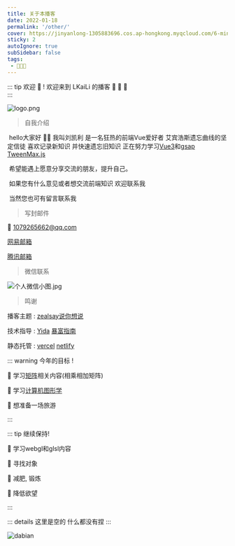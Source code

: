 ```yaml
---
title: 关于本播客
date: 2022-01-18
permalink: '/other/'
cover: https://jinyanlong-1305883696.cos.ap-hongkong.myqcloud.com/6-min.png
sticky: 2
autoIgnore: true
subSidebar: false
tags:
 - 🥳🎉🎉
---
```


::: tip 欢迎 🥳  ! 
欢迎来到 LKaiLi 的播客 🎉 🎉 🎉 <br>
:::

<!-- more -->

![logo.png](https://jinyanlong-1305883696.cos.ap-hongkong.myqcloud.com/rRzqv6kGHwATM41.png)



> 自我介绍 

​	hello大家好 🙋‍♂ 我叫刘凯利 是一名狂热的前端Vue爱好者 艾宾浩斯遗忘曲线的坚定信徒 喜欢记录新知识 并快速遗忘旧知识 正在努力学习[Vue3](https://v3.cn.vuejs.org/)和[gsap TweenMax.js](https://www.tweenmax.com.cn/index.html)

​	希望能遇上愿意分享交流的朋友，提升自己。

​	如果您有什么意见或者想交流前端知识 欢迎联系我

​	当然您也可有留言联系我



> 写封邮件 

:e-mail: 1079265662@qq.com

[网易邮箱](https://mail.163.com/)

[腾讯邮箱](https://mail.qq.com/)



> 微信联系

![个人微信小图.jpg](https://jinyanlong-1305883696.cos.ap-hongkong.myqcloud.com/yaYsbMeFv41KUOh.jpg)



>鸣谢

播客主题 : [zealsay说你想说](https://blog.zealsay.com/)

技术指导 : [Yida](https://zhangyujie.top/) [暴富指南](https://alphaloveomega.gitee.io/blog/)

静态托管 : [vercel](https://vercel.com/) [netlify](https://app.netlify.com/)



::: warning 今年的目标 !

🔲 学习[矩阵](https://www.bilibili.com/video/BV1P3411B7pp/?spm_id_from=333.337.search-card.all.click&vd_source=3a0029ff8ede56423c7ee662853dfd29)相关内容(相乘相加矩阵)

🔲 学习[计算机图形学](https://www.bilibili.com/video/BV1X7411F744/?spm_id_from=333.337.search-card.all.click)

🔲 想准备一场旅游

:::

::: tip 继续保持!

🚀 学习webgl和glsl内容

🚀 寻找对象

🥺 减肥, 锻炼

🥺 降低欲望

:::

::: details 这里是空的
什么都没有捏
:::

![dabian](https://jinyanlong-1305883696.cos.ap-hongkong.myqcloud.com/undefined202302051709312.gif)
